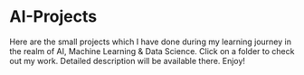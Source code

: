 # AI-Projects
Here are the small projects which I have done during my learning journey in the realm of AI, Machine Learning &amp; Data Science.
Click on a folder to check out my work. Detailed description will be available there. Enjoy!

